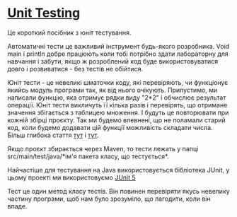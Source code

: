 # [Unit Testing](https://ru.wikipedia.org/wiki/%D0%9C%D0%BE%D0%B4%D1%83%D0%BB%D1%8C%D0%BD%D0%BE%D0%B5_%D1%82%D0%B5%D1%81%D1%82%D0%B8%D1%80%D0%BE%D0%B2%D0%B0%D0%BD%D0%B8%D0%B5)
Це короткий посібник з юніт тестування.

Автоматичні тести це важливий інструмент будь-якого розробника. 
Void main і println добре працюють коли тобі потрібно здати лабораторну для навчання і забути, якщо ж розроблений код буде використовуватися довго і розвиватися - без тестів не обійтися.
 
Юніт тести - це невеликі шматочки коду, які перевіряють, чи функціонує якийсь модуль програми так, як від нього очікують.
Припустимо, ми написали функцію, яка отримує рядки виду "2*2" і обчислює результат операції.
Юніт тести викличуть її кілька разів і перевірять, що отримане значення збігається з таблицею множення.
І будуть це повторювати при кожній збірці проєкту. Так ми будемо впевнені, що не поламали старий код, коли будемо додавати цій функції можливість складати числа.
Більш глибока стаття [тут](https://habr.com/ru/post/169381/) і [тут](https://martinfowler.com/bliki/UnitTest.html).

Якщо проєкт збирається через Maven, то тести лежать у папці src/main/test/java/\*ім'я пакета класу, що тестується*.

Найчастіше для тестування на Java використовується бібліотека JUnit, у цьому проекті ми використовуємо [JUnit 5](https://www.baeldung.com/junit-5)

Тест це один метод класу тестів. Він повинен перевіряти якусь невелику частину програми, щоб нам було зрозуміло, що лагодити, коли він впаде.
